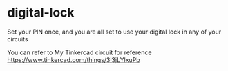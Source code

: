 # digital-lock
Set your PIN once, and you are all set to use your digital lock in any of your circuits

You can refer to My Tinkercad circuit for reference
https://www.tinkercad.com/things/3l3jLYlxuPb

